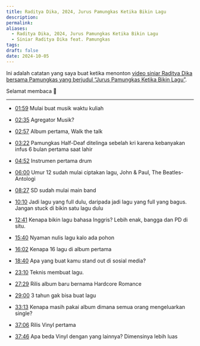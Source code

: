 ```yaml
---
title: Raditya Dika, 2024, Jurus Pamungkas Ketika Bikin Lagu
description: 
permalink: 
aliases:
  - Raditya Dika, 2024, Jurus Pamungkas Ketika Bikin Lagu
  - Siniar Raditya Dika feat. Pamungkas
tags: 
draft: false
date: 2024-10-05
---
```

Ini adalah catatan yang saya buat ketika menonton [video siniar Raditya Dika bersama Pamungkas yang berjudul “Jurus Pamungkas Ketika Bikin Lagu”](https://www.youtube.com/watch?v=toojhrV2Abs&t=1).

Selamat membaca 📖
 
---
- [01:59](https://www.youtube.com/watch?t=119&v=toojhrV2Abs) Mulai buat musik waktu kuliah

- [02:35](https://www.youtube.com/watch?t=155&v=toojhrV2Abs) Agregator Musik?

- [02:57](https://www.youtube.com/watch?t=177&v=toojhrV2Abs) Album pertama, Walk the talk

- [03:22](https://www.youtube.com/watch?t=202&v=toojhrV2Abs) Pamungkas Half-Deaf ditelinga sebelah kri karena kebanyakan infus 6 bulan pertama saat lahir
- [04:52](https://www.youtube.com/watch?t=292&v=toojhrV2Abs) Instrumen pertama drum 

- [06:00](https://www.youtube.com/watch?t=360&v=toojhrV2Abs) Umur 12 sudah mulai ciptakan lagu, John & Paul, The Beatles-Antologi

- [08:27](https://www.youtube.com/watch?t=507&v=toojhrV2Abs) SD sudah mulai main band

- [10:10](https://www.youtube.com/watch?t=610&v=toojhrV2Abs) Jadi lagu yang full dulu, daripada jadi lagu yang full yang bagus. Jangan stuck di bikin satu lagu dulu

- [12:41](https://www.youtube.com/watch?t=761&v=toojhrV2Abs) Kenapa bikin lagu bahasa Inggris? Lebih enak, bangga dan PD di situ.

- [15:40](https://www.youtube.com/watch?t=940&v=toojhrV2Abs) Nyaman nulis lagu kalo ada pohon

- [16:02](https://www.youtube.com/watch?t=962&v=toojhrV2Abs) Kenapa 16 lagu di album pertama

- [18:40](https://www.youtube.com/watch?t=1144&v=toojhrV2Abs) Apa yang buat kamu stand out di sosial media?

- [23:10](https://www.youtube.com/watch?t=1390&v=toojhrV2Abs) Teknis membuat lagu.

- [27:29](https://www.youtube.com/watch?t=1649&v=toojhrV2Abs) Rilis album baru bernama Hardcore Romance

- [29:00](https://www.youtube.com/watch?t=1745&v=toojhrV2Abs) 3 tahun gak bisa buat lagu

- [33:13](https://www.youtube.com/watch?t=1993&v=toojhrV2Abs) Kenapa masih pakai album dimana semua orang mengeluarkan single?

- [37:06](https://www.youtube.com/watch?t=2226&v=toojhrV2Abs) Rilis Vinyl pertama

- [37:46](https://www.youtube.com/watch?t=2266&v=toojhrV2Abs) Apa beda Vinyl dengan yang lainnya? Dimensinya lebih luas

